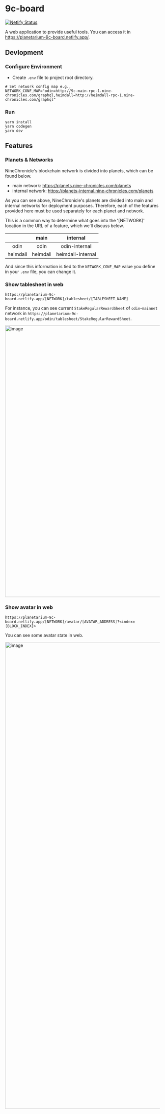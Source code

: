# 9c-board

[![Netlify Status](https://api.netlify.com/api/v1/badges/a99a7121-aa14-4b2a-b45a-6f874370dc93/deploy-status)](https://app.netlify.com/sites/planetarium-9c-board/deploys)

A web application to provide useful tools. You can access it in https://planetarium-9c-board.netlify.app/.

## Devlopment

### Configure Environment

- Create `.env` file to project root directory.

```
# Set network config map e.g.,
NETWORK_CONF_MAP="odin=http://9c-main-rpc-1.nine-chronicles.com/graphql,heimdall=http://heimdall-rpc-1.nine-chronicles.com/graphql"
```

### Run

```
yarn install
yarn codegen
yarn dev
```

## Features

### Planets & Networks

NineChronicle's blockchain network is divided into planets, which can be found below.
- main network: https://planets.nine-chronicles.com/planets
- internal network: https://planets-internal.nine-chronicles.com/planets

As you can see above, NineChronicle's planets are divided into main and internal networks for deployment purposes.
Therefore, each of the features provided here must be used separately for each planet and network.

This is a common way to determine what goes into the '[NETWORK]' location in the URL of a feature, which we'll discuss below. 

||main|internal|
|:-:|:-:|:-:|
|odin|odin|odin-internal|
|heimdall|heimdall|heimdall-internal|

And since this information is tied to the `NETWORK_CONF_MAP` value you define in your `.env` file, you can change it.

### Show tablesheet in web

`https://planetarium-9c-board.netlify.app/[NETWORK]/tablesheet/[TABLESHEET_NAME]`

For instance, you can see current `StakeRegularRewardSheet` of `odin`-`mainnet` network in `https://planetarium-9c-board.netlify.app/odin/tablesheet/StakeRegularRewardSheet`.

<img width="880" alt="image" src="https://user-images.githubusercontent.com/26626194/224272344-622e9d80-a74c-48bf-82b6-62f1e8dde3f1.png">

### Show avatar in web

`https://planetarium-9c-board.netlify.app/[NETWORK]/avatar/[AVATAR_ADDRESS]?<index=[BLOCK_INDEX]>`

You can see some avatar state in web.

<img width="1512" alt="image" src="https://user-images.githubusercontent.com/26626194/224272557-6c2142c3-52e3-4c7e-8744-5fe1158902b3.png">
